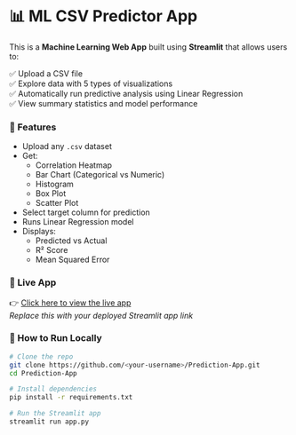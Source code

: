 # 📊 ML CSV Predictor App

This is a **Machine Learning Web App** built using **Streamlit** that allows users to:

✅ Upload a CSV file  
✅ Explore data with 5 types of visualizations  
✅ Automatically run predictive analysis using Linear Regression  
✅ View summary statistics and model performance

### 🔧 Features

- Upload any `.csv` dataset
- Get:
  - Correlation Heatmap
  - Bar Chart (Categorical vs Numeric)
  - Histogram
  - Box Plot
  - Scatter Plot
- Select target column for prediction
- Runs Linear Regression model
- Displays:
  - Predicted vs Actual
  - R² Score
  - Mean Squared Error

### 🚀 Live App

👉 [Click here to view the live app](https://predictive-analysis-app-3ysv3cwb2agbo88sg5zbbm.streamlit.app/)  
_Replace this with your deployed Streamlit app link_

### 📁 How to Run Locally

```bash
# Clone the repo
git clone https://github.com/<your-username>/Prediction-App.git
cd Prediction-App

# Install dependencies
pip install -r requirements.txt

# Run the Streamlit app
streamlit run app.py
